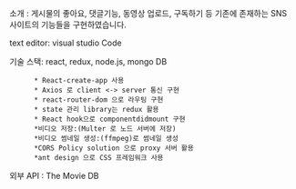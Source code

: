 소개 : 게시물의 좋아요, 댓글기능, 동영상 업로드, 구독하기 등 기존에 존재하는 SNS 사이트의 기능들을 구현하였습니다.

text editor: visual studio Code

기술 스택: react, redux, node.js, mongo DB

          * React-create-app 사용
          * Axios 로 client <-> server 통신 구현
          * react-router-dom 으로 라우팅 구현
          * state 관리 library는 redux 활용
          * React hook으로 componentdidmount 구현
          *비디오 저장:(Multer 로 노드 서버에 저장)
          *비디오 썸네일 생성:(ffmpeg)로 썸네일 생성
          *CORS Policy solution 으로 proxy 서버 활용
          *ant design 으로 CSS 프레임워크 사용
          
          

외부 API : The Movie DB
